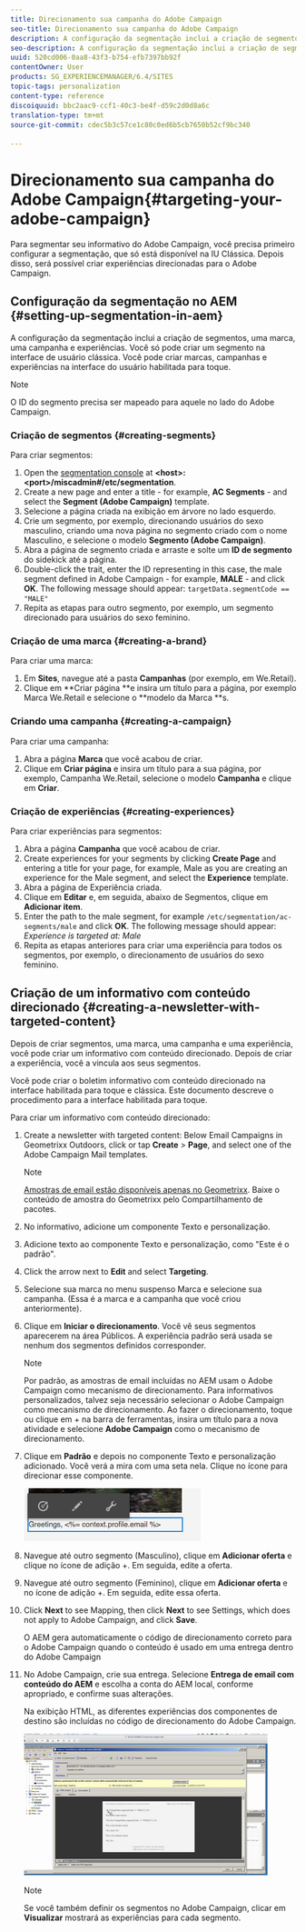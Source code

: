 ```yaml
---
title: Direcionamento sua campanha do Adobe Campaign
seo-title: Direcionamento sua campanha do Adobe Campaign
description: A configuração da segmentação inclui a criação de segmentos, uma marca, uma campanha e experiências.
seo-description: A configuração da segmentação inclui a criação de segmentos, uma marca, uma campanha e experiências.
uuid: 520cd006-0aa8-43f3-b754-efb7397bb92f
contentOwner: User
products: SG_EXPERIENCEMANAGER/6.4/SITES
topic-tags: personalization
content-type: reference
discoiquuid: bbc2aac9-ccf1-40c3-be4f-d59c2d0d8a6c
translation-type: tm+mt
source-git-commit: cdec5b3c57ce1c80c0ed6b5cb7650b52cf9bc340

---
```



# Direcionamento sua campanha do Adobe Campaign{#targeting-your-adobe-campaign}

Para segmentar seu informativo do Adobe Campaign, você precisa primeiro configurar a segmentação, que só está disponível na IU Clássica. Depois disso, será possível criar experiências direcionadas para o Adobe Campaign.

## Configuração da segmentação no AEM {#setting-up-segmentation-in-aem}

A configuração da segmentação inclui a criação de segmentos, uma marca, uma campanha e experiências. Você só pode criar um segmento na interface de usuário clássica. Você pode criar marcas, campanhas e experiências na interface do usuário habilitada para toque.

>[!NOTE]
>
>O ID do segmento precisa ser mapeado para aquele no lado do Adobe Campaign.

### Criação de segmentos {#creating-segments}

Para criar segmentos:

1. Open the [segmentation console](http://localhost:4502/miscadmin#/etc/segmentation) at **&lt;host>:&lt;port>/miscadmin#/etc/segmentation**.
1. Create a new page and enter a title - for example, **AC Segments** - and select the **Segment (Adobe Campaign)** template.
1. Selecione a página criada na exibição em árvore no lado esquerdo.
1. Crie um segmento, por exemplo, direcionando usuários do sexo masculino, criando uma nova página no segmento criado com o nome Masculino, e selecione o modelo **Segmento (Adobe Campaign)**.
1. Abra a página de segmento criada e arraste e solte um **ID de segmento** do sidekick até a página.
1. Double-click the trait, enter the ID representing in this case, the male segment defined in Adobe Campaign - for example, **MALE** - and click **OK**. The following message should appear: `targetData.segmentCode == "MALE"`
1. Repita as etapas para outro segmento, por exemplo, um segmento direcionado para usuários do sexo feminino.

### Criação de uma marca {#creating-a-brand}

Para criar uma marca:

1. Em **Sites**, navegue até a pasta **Campanhas** (por exemplo, em We.Retail).
1. Clique em **Criar página **e insira um título para a página, por exemplo Marca We.Retail e selecione o **modelo da Marca **s.

### Criando uma campanha {#creating-a-campaign}

Para criar uma campanha:

1. Abra a página **Marca** que você acabou de criar.
1. Clique em **Criar página** e insira um título para a sua página, por exemplo, Campanha We.Retail, selecione o modelo **Campanha** e clique em **Criar**.

### Criação de experiências {#creating-experiences}

Para criar experiências para segmentos:

1. Abra a página **Campanha** que você acabou de criar.
1. Create experiences for your segments by clicking **Create Page** and entering a title for your page, for example, Male as you are creating an experience for the Male segment, and select the **Experience** template.
1. Abra a página de Experiência criada.
1. Clique em **Editar** e, em seguida, abaixo de Segmentos, clique em **Adicionar item**.
1. Enter the path to the male segment, for example `/etc/segmentation/ac-segments/male` and click **OK**. The following message should appear: *Experience is targeted at: Male*
1. Repita as etapas anteriores para criar uma experiência para todos os segmentos, por exemplo, o direcionamento de usuários do sexo feminino.

## Criação de um informativo com conteúdo direcionado {#creating-a-newsletter-with-targeted-content}

Depois de criar segmentos, uma marca, uma campanha e uma experiência, você pode criar um informativo com conteúdo direcionado. Depois de criar a experiência, você a vincula aos seus segmentos.

Você pode criar o boletim informativo com conteúdo direcionado na interface habilitada para toque e clássica. Este documento descreve o procedimento para a interface habilitada para toque.

Para criar um informativo com conteúdo direcionado:

1. Create a newsletter with targeted content: Below Email Campaigns in Geometrixx Outdoors, click or tap **Create** > **Page**, and select one of the Adobe Campaign Mail templates.

   >[!NOTE]
   >
   >[Amostras de email estão disponíveis apenas no Geometrixx](/help/sites-developing/we-retail.md#weretail). Baixe o conteúdo de amostra do Geometrixx pelo Compartilhamento de pacotes.

1. No informativo, adicione um componente Texto e personalização.
1. Adicione texto ao componente Texto e personalização, como &quot;Este é o padrão&quot;.
1. Click the arrow next to **Edit** and select **Targeting**.
1. Selecione sua marca no menu suspenso Marca e selecione sua campanha. (Essa é a marca e a campanha que você criou anteriormente).
1. Clique em **Iniciar o direcionamento**. Você vê seus segmentos aparecerem na área Públicos. A experiência padrão será usada se nenhum dos segmentos definidos corresponder.

   >[!NOTE]
   >
   >Por padrão, as amostras de email incluídas no AEM usam o Adobe Campaign como mecanismo de direcionamento. Para informativos personalizados, talvez seja necessário selecionar o Adobe Campaign como mecanismo de direcionamento. Ao fazer o direcionamento, toque ou clique em + na barra de ferramentas, insira um título para a nova atividade e selecione **Adobe Campaign** como o mecanismo de direcionamento.

1. Clique em **Padrão** e depois no componente Texto e personalização adicionado. Você verá a mira com uma seta nela. Clique no ícone para direcionar esse componente.

   ![chlimage_1-165](assets/chlimage_1-165.png)

1. Navegue até outro segmento (Masculino), clique em **Adicionar oferta** e clique no ícone de adição +. Em seguida, edite a oferta.
1. Navegue até outro segmento (Feminino), clique em **Adicionar oferta** e no ícone de adição +. Em seguida, edite essa oferta.
1. Click **Next** to see Mapping, then click **Next** to see Settings, which does not apply to Adobe Campaign, and click **Save**.

   O AEM gera automaticamente o código de direcionamento correto para o Adobe Campaign quando o conteúdo é usado em uma entrega dentro do Adobe Campaign

1. No Adobe Campaign, crie sua entrega. Selecione **Entrega de email com conteúdo do AEM** e escolha a conta do AEM local, conforme apropriado, e confirme suas alterações.

   Na exibição HTML, as diferentes experiências dos componentes de destino são incluídas no código de direcionamento do Adobe Campaign.

   ![chlimage_1-166](assets/chlimage_1-166.png)

   >[!NOTE]
   >
   >Se você também definir os segmentos no Adobe Campaign, clicar em **Visualizar** mostrará as experiências para cada segmento.

